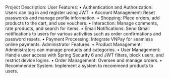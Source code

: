 Project Description:
User Features:
• Authentication and Authorization: Users can log in and register using JWT.
• Account Management: Reset passwords and manage profile information.
• Shopping: Place orders, add products to the cart, and use vouchers.
• Interaction: Manage comments, rate products, and search for items.
• Email Notifications: Send Gmail notifications to users for various activities such as order confirmations and password resets.
• Payment Processing: Integrate VNPay for seamless online payments.
Administrator Features:
• Product Management: Administrators can manage products and categories.
• User Management: Handle user access with Spring Security 6 and JWT filters, block users, and restrict device logins.
• Order Management: Oversee and manage orders.
• Recommender System: Implement a system to recommend products to users.
